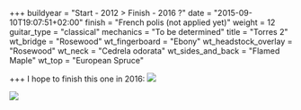 +++
buildyear = "Start - 2012  >  Finish - 2016 ?"
date = "2015-09-10T19:07:51+02:00"
finish = "French polis (not applied yet)"
weight = 12
guitar_type = "classical"
mechanics = "To be determined"
title = "Torres 2"
wt_bridge = "Rosewood"
wt_fingerboard = "Ebony"
wt_headstock_overlay = "Rosewood"
wt_neck = "Cedrela odorata"
wt_sides_and_back = "Flamed Maple"
wt_top = "European Spruce"

+++
I hope to finish this one in 2016:
![](https://farm6.staticflickr.com/5780/21449329891_3106be128b_h.jpg)

![](https://farm1.staticflickr.com/582/21449329221_21a811cfe7_h.jpg)